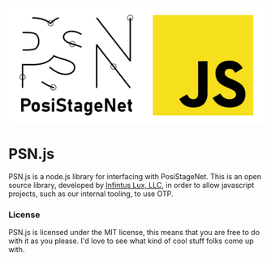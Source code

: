 ![PSN.js Logo](assets/img/PSNjs.png)
# PSN.js
PSN.js is a node.js library for interfacing with PosiStageNet. This is an open source library, developed by [Infintus Lux, LLC](https://www.infinituslux.com/), in order to allow javascript projects, such as our internal tooling, to use OTP.

### License
PSN.js is licensed under the MIT license, this means that you are free to do with it as you please. I'd love to see what kind of cool stuff folks come up with.